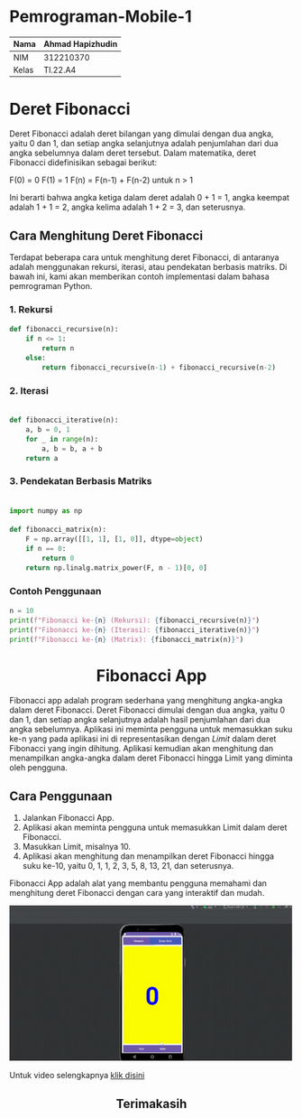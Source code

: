 # Pemrograman-Mobile-1

| Nama  | Ahmad Hapizhudin |
| :---- | :--------------- |
| NIM   | 312210370        |
| Kelas | TI.22.A4         |

# Deret Fibonacci

Deret Fibonacci adalah deret bilangan yang dimulai dengan dua angka, yaitu 0 dan 1, dan setiap angka selanjutnya adalah penjumlahan dari dua angka sebelumnya dalam deret tersebut. Dalam matematika, deret Fibonacci didefinisikan sebagai berikut:

F(0) = 0
F(1) = 1
F(n) = F(n-1) + F(n-2) untuk n > 1

Ini berarti bahwa angka ketiga dalam deret adalah 0 + 1 = 1, angka keempat adalah 1 + 1 = 2, angka kelima adalah 1 + 2 = 3, dan seterusnya.

## Cara Menghitung Deret Fibonacci

Terdapat beberapa cara untuk menghitung deret Fibonacci, di antaranya adalah menggunakan rekursi, iterasi, atau pendekatan berbasis matriks. Di bawah ini, kami akan memberikan contoh implementasi dalam bahasa pemrograman Python.

### 1. Rekursi

```python
def fibonacci_recursive(n):
    if n <= 1:
        return n
    else:
        return fibonacci_recursive(n-1) + fibonacci_recursive(n-2)
```

### 2. Iterasi

```python

def fibonacci_iterative(n):
    a, b = 0, 1
    for _ in range(n):
        a, b = b, a + b
    return a

```

### 3. Pendekatan Berbasis Matriks

```python

import numpy as np

def fibonacci_matrix(n):
    F = np.array([[1, 1], [1, 0]], dtype=object)
    if n == 0:
        return 0
    return np.linalg.matrix_power(F, n - 1)[0, 0]

```

### Contoh Penggunaan

```python
n = 10
print(f"Fibonacci ke-{n} (Rekursi): {fibonacci_recursive(n)}")
print(f"Fibonacci ke-{n} (Iterasi): {fibonacci_iterative(n)}")
print(f"Fibonacci ke-{n} (Matrix): {fibonacci_matrix(n)}")

```

<h1 align="center"> Fibonacci App </h1>

Fibonacci app adalah program sederhana yang menghitung angka-angka dalam deret Fibonacci. Deret Fibonacci dimulai dengan dua angka, yaitu 0 dan 1, dan setiap angka selanjutnya adalah hasil penjumlahan dari dua angka sebelumnya. Aplikasi ini meminta pengguna untuk memasukkan suku ke-n yang pada aplikasi ini di representasikan dengan <i>Limit</i> dalam deret Fibonacci yang ingin dihitung. Aplikasi kemudian akan menghitung dan menampilkan angka-angka dalam deret Fibonacci hingga Limit yang diminta oleh pengguna.

## Cara Penggunaan

1. Jalankan Fibonacci App.
2. Aplikasi akan meminta pengguna untuk memasukkan Limit dalam deret Fibonacci.
3. Masukkan Limit, misalnya 10.
4. Aplikasi akan menghitung dan menampilkan deret Fibonacci hingga suku ke-10, yaitu 0, 1, 1, 2, 3, 5, 8, 13, 21, dan seterusnya.

Fibonacci App adalah alat yang membantu pengguna memahami dan menghitung deret Fibonacci dengan cara yang interaktif dan mudah.

![Alt Text](/Desain%20tanpa%20judul.gif)

Untuk video selengkapnya [klik disini](/1110.mp4)

<h2 align="center">Terimakasih</h2>
